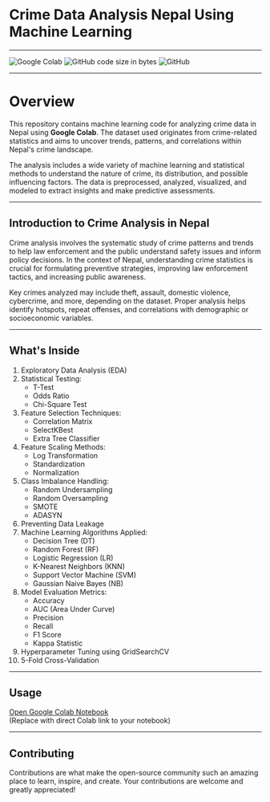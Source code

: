# Crime Data Analysis Nepal Using Machine Learning

---

![Google Colab](https://img.shields.io/badge/Platform-Google%20Colab-orange) ![GitHub code size in bytes](https://img.shields.io/github/languages/code-size/yourusername/crime-data-analysis-nepal)
![GitHub](https://github.com/Magartej/crime-data-nepal-analysis)

---

# Overview

This repository contains machine learning code for analyzing crime data in Nepal using **Google Colab**. The dataset used originates from crime-related statistics and aims to uncover trends, patterns, and correlations within Nepal's crime landscape.

The analysis includes a wide variety of machine learning and statistical methods to understand the nature of crime, its distribution, and possible influencing factors. The data is preprocessed, analyzed, visualized, and modeled to extract insights and make predictive assessments.

---

## Introduction to Crime Analysis in Nepal

Crime analysis involves the systematic study of crime patterns and trends to help law enforcement and the public understand safety issues and inform policy decisions. In the context of Nepal, understanding crime statistics is crucial for formulating preventive strategies, improving law enforcement tactics, and increasing public awareness.

Key crimes analyzed may include theft, assault, domestic violence, cybercrime, and more, depending on the dataset. Proper analysis helps identify hotspots, repeat offenses, and correlations with demographic or socioeconomic variables.

---

## What's Inside

1. Exploratory Data Analysis (EDA)
2. Statistical Testing:
   - T-Test
   - Odds Ratio
   - Chi-Square Test
3. Feature Selection Techniques:
   - Correlation Matrix
   - SelectKBest
   - Extra Tree Classifier
4. Feature Scaling Methods:
   - Log Transformation
   - Standardization
   - Normalization
5. Class Imbalance Handling:
   - Random Undersampling
   - Random Oversampling
   - SMOTE
   - ADASYN
6. Preventing Data Leakage
7. Machine Learning Algorithms Applied:
   - Decision Tree (DT)
   - Random Forest (RF)
   - Logistic Regression (LR)
   - K-Nearest Neighbors (KNN)
   - Support Vector Machine (SVM)
   - Gaussian Naive Bayes (NB)
8. Model Evaluation Metrics:
   - Accuracy
   - AUC (Area Under Curve)
   - Precision
   - Recall
   - F1 Score
   - Kappa Statistic
9. Hyperparameter Tuning using GridSearchCV
10. 5-Fold Cross-Validation

---

## Usage

[Open Google Colab Notebook](https://colab.research.google.com/)  
(Replace with direct Colab link to your notebook)

---

## Contributing

Contributions are what make the open-source community such an amazing place to learn, inspire, and create. Your contributions are welcome and greatly appreciated!
